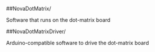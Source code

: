 ##NovaDotMatrix/

Software that runs on the dot-matrix board 

##NovaDotMatrixDriver/

  Arduino-compatible software to drive the dot-matrix board
